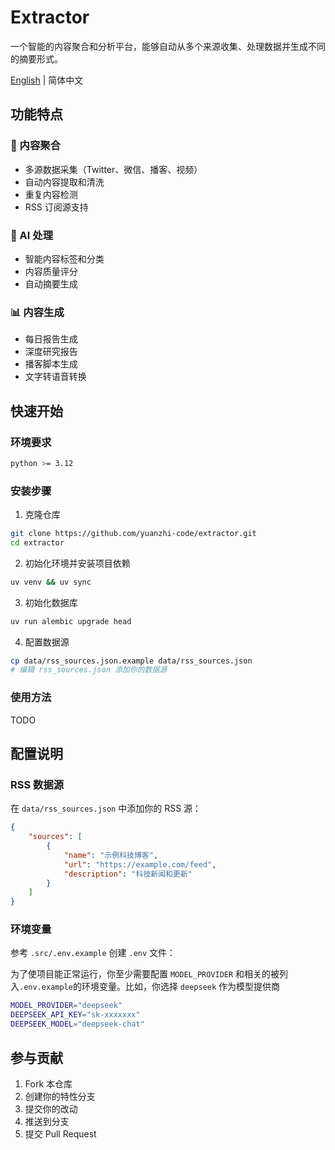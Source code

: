 # Extractor

一个智能的内容聚合和分析平台，能够自动从多个来源收集、处理数据并生成不同的摘要形式。

[English](README.md) | 简体中文

## 功能特点

### 🔄 内容聚合
- 多源数据采集（Twitter、微信、播客、视频）
- 自动内容提取和清洗
- 重复内容检测
- RSS 订阅源支持

### 🤖 AI 处理
- 智能内容标签和分类
- 内容质量评分
- 自动摘要生成

### 📊 内容生成
- 每日报告生成
- 深度研究报告
- 播客脚本生成
- 文字转语音转换

## 快速开始

### 环境要求
```bash
python >= 3.12
```

### 安装步骤
1. 克隆仓库
```bash
git clone https://github.com/yuanzhi-code/extractor.git
cd extractor
```

2. 初始化环境并安装项目依赖
```bash
uv venv && uv sync
```

3. 初始化数据库
```bash
uv run alembic upgrade head
```

4. 配置数据源
```bash
cp data/rss_sources.json.example data/rss_sources.json
# 编辑 rss_sources.json 添加你的数据源
```

### 使用方法

TODO

## 配置说明

### RSS 数据源
在 `data/rss_sources.json` 中添加你的 RSS 源：
```json
{
    "sources": [
        {
            "name": "示例科技博客",
            "url": "https://example.com/feed",
            "description": "科技新闻和更新"
        }
    ]
}
```

### 环境变量
参考 `.src/.env.example` 创建 `.env` 文件：

为了使项目能正常运行，你至少需要配置 `MODEL_PROVIDER` 和相关的被列入`.env.example`的环境变量。比如，你选择 `deepseek` 作为模型提供商

```bash
MODEL_PROVIDER="deepseek"
DEEPSEEK_API_KEY="sk-xxxxxxx"
DEEPSEEK_MODEL="deepseek-chat"
```

## 参与贡献

1. Fork 本仓库
2. 创建你的特性分支
3. 提交你的改动
4. 推送到分支
5. 提交 Pull Request
